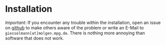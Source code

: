 # Installation

*Important*: If you encounter any trouble within the installation, open an issue on [github](https://github.com/giesselmann/STRique/issues) to make others aware of the problem or write an E-Mail to ```giesselmann[at]molgen.mpg.de```. There is nothing more annoying than software that does not work.
